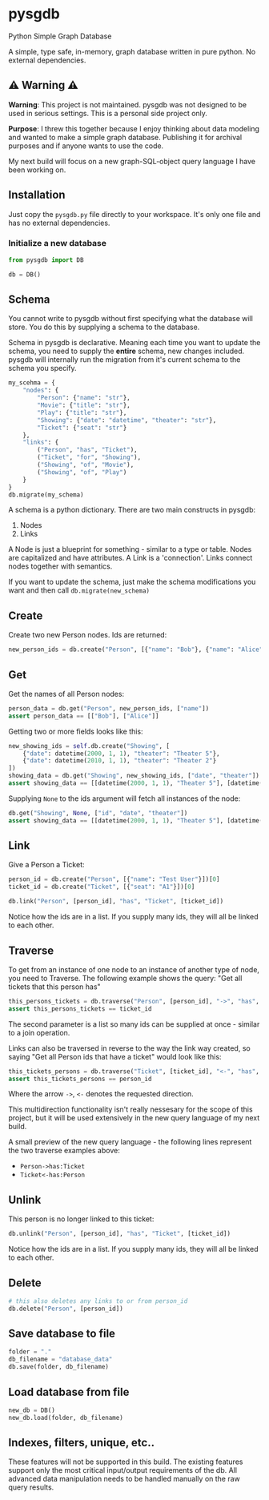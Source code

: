 # pysgdb

Python Simple Graph Database

A simple, type safe, in-memory, graph database written in pure python. No external dependencies.

## ⚠️ Warning ⚠️

**Warning**: This project is not maintained. pysgdb was not designed to be used in serious settings. This is a personal side project only.

**Purpose**: I threw this together because I enjoy thinking about data modeling and wanted to make a simple graph database. Publishing it for archival purposes and if anyone wants to use the code.

My next build will focus on a new graph-SQL-object query language I have been working on.

## Installation

Just copy the `pysgdb.py` file directly to your workspace. It's only one file and has no external dependencies.

### Initialize a new database

```python
from pysgdb import DB

db = DB()
```

## Schema
You cannot write to pysgdb without first specifying what the database will store. You do this by supplying a schema to the database.

Schema in pysgdb is declarative. Meaning each time you want to update the schema, you need to supply the **entire** schema, new changes included. pysgdb will internally run the migration from it's current schema to the schema you specify.

```python
my_scehma = {
    "nodes": {
        "Person": {"name": "str"},
        "Movie": {"title": "str"},
        "Play": {"title": "str"},
        "Showing": {"date": "datetime", "theater": "str"},
        "Ticket": {"seat": "str"}
    },
    "links": {
        ("Person", "has", "Ticket"),
        ("Ticket", "for", "Showing"),
        ("Showing", "of", "Movie"),
        ("Showing", "of", "Play")
    }
}
db.migrate(my_schema)
```

A schema is a python dictionary. There are two main constructs in pysgdb:
1. Nodes
2. Links

A Node is just a blueprint for something - similar to a type or table. Nodes are capitalized and have attributes. A Link is a 'connection'. Links connect nodes together with semantics.

If you want to update the schema, just make the schema modifications you want and then call `db.migrate(new_schema)`

## Create

Create two new Person nodes. Ids are returned:

```python
new_person_ids = db.create("Person", [{"name": "Bob"}, {"name": "Alice"}])
```

## Get

Get the names of all Person nodes:
```python
person_data = db.get("Person", new_person_ids, ["name"])
assert person_data == [["Bob"], ["Alice"]]
```

Getting two or more fields looks like this:
```python
new_showing_ids = self.db.create("Showing", [
    {"date": datetime(2000, 1, 1), "theater": "Theater 5"},
    {"date": datetime(2010, 1, 1), "theater": "Theater 2"}
])
showing_data = db.get("Showing", new_showing_ids, ["date", "theater"])
assert showing_data == [[datetime(2000, 1, 1), "Theater 5"], [datetime(2010, 1, 1), "Theater 2"]]
```

Supplying `None` to the ids argument will fetch all instances of the node:

```python
db.get("Showing", None, ["id", "date", "theater"])
assert showing_data == [[datetime(2000, 1, 1), "Theater 5"], [datetime(2010, 1, 1), "Theater 2"]]
```

## Link

Give a Person a Ticket:

```python
person_id = db.create("Person", [{"name": "Test User"}])[0] 
ticket_id = db.create("Ticket", [{"seat": "A1"}])[0]

db.link("Person", [person_id], "has", "Ticket", [ticket_id])
```

Notice how the ids are in a list. If you supply many ids, they will all be linked to each other.

## Traverse

To get from an instance of one node to an instance of another type of node, you need to Traverse. The following example shows the query: "Get all tickets that this person has"

```python
this_persons_tickets = db.traverse("Person", [person_id], "->", "has", "Ticket")[0]
assert this_persons_tickets == ticket_id
```
The second parameter is a list so many ids can be supplied at once - similar to a join operation.

Links can also be traversed in reverse to the way the link way created, so saying "Get all Person ids that have a ticket" would look like this:

```python
this_tickets_persons = db.traverse("Ticket", [ticket_id], "<-", "has", "Person")[0]
assert this_tickets_persons == person_id
```

Where the arrow `->`, `<-` denotes the requested direction.

This multidirection functionality isn't really nessesary for the scope of this project, but it will be used extensively in the new query language of my next build.

A small preview of the new query language - the following lines represent the two traverse examples above:

- `Person->has:Ticket`
- `Ticket<-has:Person`

## Unlink

This person is no longer linked to this ticket:
```python
db.unlink("Person", [person_id], "has", "Ticket", [ticket_id])
```

Notice how the ids are in a list. If you supply many ids, they will all be linked to each other.

## Delete

```python
# this also deletes any links to or from person_id
db.delete("Person", [person_id])
```

## Save database to file

```python
folder = "."
db_filename = "database_data"
db.save(folder, db_filename)
```

## Load database from file

```python
new_db = DB()
new_db.load(folder, db_filename)
```

## Indexes, filters, unique, etc..

These features will not be supported in this build. The existing features support only the most critical input/output requirements of the db. All advanced data manipulation needs to be handled manually on the raw query results.